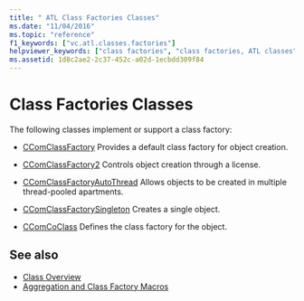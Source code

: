```yaml
---
title: " ATL Class Factories Classes"
ms.date: "11/04/2016"
ms.topic: "reference"
f1_keywords: ["vc.atl.classes.factories"]
helpviewer_keywords: ["class factories", "class factories, ATL classes"]
ms.assetid: 1d8c2ae2-2c37-452c-a02d-1ecbdd309f84
---
```

# Class Factories Classes

The following classes implement or support a class factory:

- [CComClassFactory](../atl/reference/ccomclassfactory-class.md) Provides a default class factory for object creation.

- [CComClassFactory2](../atl/reference/ccomclassfactory2-class.md) Controls object creation through a license.

- [CComClassFactoryAutoThread](../atl/reference/ccomclassfactoryautothread-class.md) Allows objects to be created in multiple thread-pooled apartments.

- [CComClassFactorySingleton](../atl/reference/ccomclassfactorysingleton-class.md) Creates a single object.

- [CComCoClass](../atl/reference/ccomcoclass-class.md) Defines the class factory for the object.

## See also

- [Class Overview](../atl/atl-class-overview.md)
- [Aggregation and Class Factory Macros](../atl/reference/aggregation-and-class-factory-macros.md)
